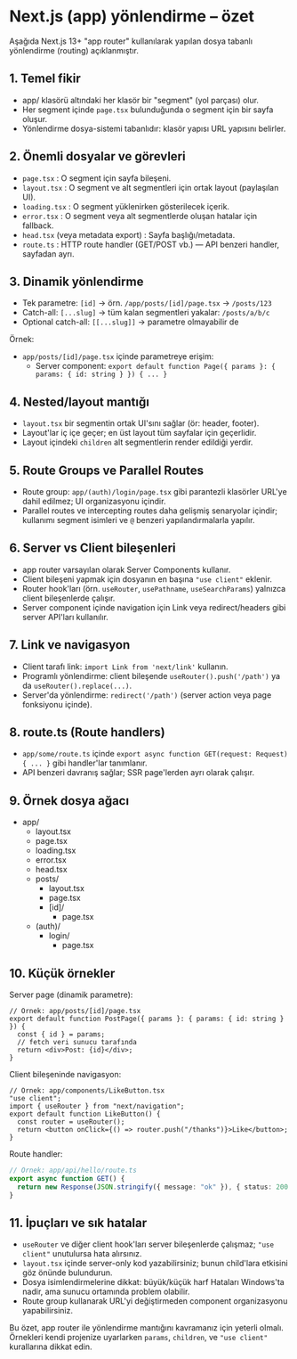 # Next.js (app) yönlendirme – özet

Aşağıda Next.js 13+ "app router" kullanılarak yapılan dosya tabanlı yönlendirme (routing) açıklanmıştır.

## 1. Temel fikir

- app/ klasörü altındaki her klasör bir "segment" (yol parçası) olur.
- Her segment içinde `page.tsx` bulunduğunda o segment için bir sayfa oluşur.
- Yönlendirme dosya-sistemi tabanlıdır: klasör yapısı URL yapısını belirler.

## 2. Önemli dosyalar ve görevleri

- `page.tsx` : O segment için sayfa bileşeni.
- `layout.tsx` : O segment ve alt segmentleri için ortak layout (paylaşılan UI).
- `loading.tsx` : O segment yüklenirken gösterilecek içerik.
- `error.tsx` : O segment veya alt segmentlerde oluşan hatalar için fallback.
- `head.tsx` (veya metadata export) : Sayfa başlığı/metadata.
- `route.ts` : HTTP route handler (GET/POST vb.) — API benzeri handler, sayfadan ayrı.

## 3. Dinamik yönlendirme

- Tek parametre: `[id]` → örn. `/app/posts/[id]/page.tsx` → `/posts/123`
- Catch-all: `[...slug]` → tüm kalan segmentleri yakalar: `/posts/a/b/c`
- Optional catch-all: `[[...slug]]` → parametre olmayabilir de

Örnek:

- `app/posts/[id]/page.tsx` içinde parametreye erişim:
  - Server component: `export default function Page({ params }: { params: { id: string } }) { ... }`

## 4. Nested/layout mantığı

- `layout.tsx` bir segmentin ortak UI'sını sağlar (ör: header, footer).
- Layout'lar iç içe geçer; en üst layout tüm sayfalar için geçerlidir.
- Layout içindeki `children` alt segmentlerin render edildiği yerdir.

## 5. Route Groups ve Parallel Routes

- Route group: `app/(auth)/login/page.tsx` gibi parantezli klasörler URL'ye dahil edilmez; UI organizasyonu içindir.
- Parallel routes ve intercepting routes daha gelişmiş senaryolar içindir; kullanımı segment isimleri ve `@` benzeri yapılandırmalarla yapılır.

## 6. Server vs Client bileşenleri

- app router varsayılan olarak Server Components kullanır.
- Client bileşeni yapmak için dosyanın en başına `"use client"` eklenir.
- Router hook'ları (örn. `useRouter`, `usePathname`, `useSearchParams`) yalnızca client bileşenlerde çalışır.
- Server component içinde navigation için Link veya redirect/headers gibi server API'ları kullanılır.

## 7. Link ve navigasyon

- Client tarafı link: `import Link from 'next/link'` kullanın.
- Programlı yönlendirme: client bileşende `useRouter().push('/path')` ya da `useRouter().replace(...)`.
- Server'da yönlendirme: `redirect('/path')` (server action veya page fonksiyonu içinde).

## 8. route.ts (Route handlers)

- `app/some/route.ts` içinde `export async function GET(request: Request) { ... }` gibi handler'lar tanımlanır.
- API benzeri davranış sağlar; SSR page'lerden ayrı olarak çalışır.

## 9. Örnek dosya ağacı

- app/
  - layout.tsx
  - page.tsx
  - loading.tsx
  - error.tsx
  - head.tsx
  - posts/
    - layout.tsx
    - page.tsx
    - [id]/
      - page.tsx
  - (auth)/
    - login/
      - page.tsx

## 10. Küçük örnekler

Server page (dinamik parametre):

```tsx
// Örnek: app/posts/[id]/page.tsx
export default function PostPage({ params }: { params: { id: string } }) {
  const { id } = params;
  // fetch veri sunucu tarafında
  return <div>Post: {id}</div>;
}
```

Client bileşeninde navigasyon:

```tsx
// Örnek: app/components/LikeButton.tsx
"use client";
import { useRouter } from "next/navigation";
export default function LikeButton() {
  const router = useRouter();
  return <button onClick={() => router.push("/thanks")}>Like</button>;
}
```

Route handler:

```ts
// Örnek: app/api/hello/route.ts
export async function GET() {
  return new Response(JSON.stringify({ message: "ok" }), { status: 200 });
}
```

## 11. İpuçları ve sık hatalar

- `useRouter` ve diğer client hook'ları server bileşenlerde çalışmaz; `"use client"` unutulursa hata alırsınız.
- `layout.tsx` içinde server-only kod yazabilirsiniz; bunun child'lara etkisini göz önünde bulundurun.
- Dosya isimlendirmelerine dikkat: büyük/küçük harf Hataları Windows'ta nadir, ama sunucu ortamında problem olabilir.
- Route group kullanarak URL'yi değiştirmeden component organizasyonu yapabilirsiniz.

Bu özet, app router ile yönlendirme mantığını kavramanız için yeterli olmalı. Örnekleri kendi projenize uyarlarken `params`, `children`, ve `"use client"` kurallarına dikkat edin.
